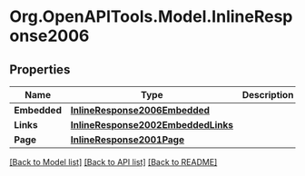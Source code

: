 
# Org.OpenAPITools.Model.InlineResponse2006

## Properties

Name | Type | Description | Notes
------------ | ------------- | ------------- | -------------
**Embedded** | [**InlineResponse2006Embedded**](InlineResponse2006Embedded.md) |  | [optional] 
**Links** | [**InlineResponse2002EmbeddedLinks**](InlineResponse2002EmbeddedLinks.md) |  | 
**Page** | [**InlineResponse2001Page**](InlineResponse2001Page.md) |  | 

[[Back to Model list]](../README.md#documentation-for-models)
[[Back to API list]](../README.md#documentation-for-api-endpoints)
[[Back to README]](../README.md)

